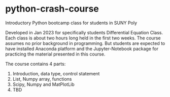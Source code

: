 # python-crash-course
Introductory Python bootcamp class for students in SUNY Poly

Developed in Jan 2023 for specifically students Differential Equation Class.
Each class is about two hours long held in the first two weeks. The course 
assumes no prior background in programming. But students are expected to have 
installed Anaconda platform and the Jupyter-Notebook package for practicing 
the material presented in this course. 

The course contains 4 parts:
1. Introduction, data type, control statement
2. List, Numpy array, functions
3. Scipy, Numpy and MatPlotLib
4. TBD

